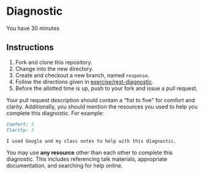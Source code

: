 # Diagnostic

You have 30 minutes

## Instructions

1. Fork and clone this repository.
2. Change into the new directory.
3. Create and checkout a new branch, named `response`.
4. Follow the directions given in [exercise/rest-diagnostic](./exercises/rest-diagnostic.md).
5. Before the allotted time is up, push to your fork and issue a pull request.

Your pull request description should contain a "fist to five" for comfort and
clarity. Additionally, you should mention the resources you used to help you
complete this diagnostic. For example:

```md
Comfort: 3
Clarity: 3

I used Google and my class notes to help with this diagnostic.
```

You may use **any resource** other than each other to complete this diagnostic.
This includes referencing talk materials, appropriate documentation, and
searching for help online.